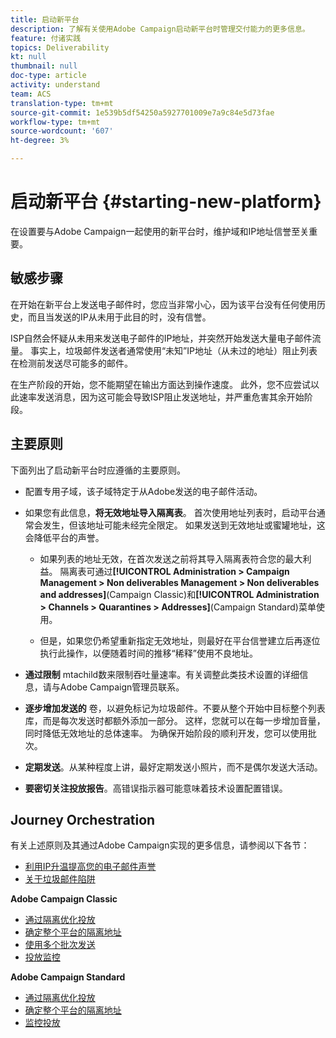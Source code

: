 ```yaml
---
title: 启动新平台
description: 了解有关使用Adobe Campaign启动新平台时管理交付能力的更多信息。
feature: 付诸实践
topics: Deliverability
kt: null
thumbnail: null
doc-type: article
activity: understand
team: ACS
translation-type: tm+mt
source-git-commit: 1e539b5df54250a5927701009e7a9c84e5d73fae
workflow-type: tm+mt
source-wordcount: '607'
ht-degree: 3%

---
```



# 启动新平台 {#starting-new-platform}

在设置要与Adobe Campaign一起使用的新平台时，维护域和IP地址信誉至关重要。

## 敏感步骤

在开始在新平台上发送电子邮件时，您应当非常小心，因为该平台没有任何使用历史，而且当发送的IP从未用于此目的时，没有信誉。

ISP自然会怀疑从未用来发送电子邮件的IP地址，并突然开始发送大量电子邮件流量。 事实上，垃圾邮件发送者通常使用“未知”IP地址（从未过的地址）阻止列表在检测前发送尽可能多的邮件。

在生产阶段的开始，您不能期望在输出方面达到操作速度。 此外，您不应尝试以此速率发送消息，因为这可能会导致ISP阻止发送地址，并严重危害其余开始阶段。

## 主要原则

下面列出了启动新平台时应遵循的主要原则。

* 配置专用子域，该子域特定于从Adobe发送的电子邮件活动。

* 如果您有此信息，**将无效地址导入隔离表**。
首次使用地址列表时，启动平台通常会发生，但该地址可能未经完全限定。 如果发送到无效地址或蜜罐地址，这会降低平台的声誉。

   * 如果列表的地址无效，在首次发送之前将其导入隔离表符合您的最大利益。 隔离表可通过&#x200B;**[!UICONTROL Administration > Campaign Management > Non deliverables Management > Non deliverables and addresses]**(Campaign Classic)和&#x200B;**[!UICONTROL Administration > Channels > Quarantines > Addresses]**(Campaign Standard)菜单使用。

   * 但是，如果您仍希望重新指定无效地址，则最好在平台信誉建立后再逐位执行此操作，以便随着时间的推移“稀释”使用不良地址。

* **通过限制** mtachild数来限制吞吐量速率。有关调整此类技术设置的详细信息，请与Adobe Campaign管理员联系。

* **逐步增加发送的** 卷，以避免标记为垃圾邮件。不要从整个开始中目标整个列表库，而是每次发送时都额外添加一部分。 这样，您就可以在每一步增加音量，同时降低无效地址的总体速率。 为确保开始阶段的顺利开发，您可以使用批次。

* **定期发送**。从某种程度上讲，最好定期发送小照片，而不是偶尔发送大活动。
* **要密切关注投放报告**。高错误指示器可能意味着技术设置配置错误。

## Journey Orchestration

有关上述原则及其通过Adobe Campaign实现的更多信息，请参阅以下各节：

* [利用IP升温提高您的电子邮件声誉](../../help/additional-resources/increase-reputation-with-ip-warming.md)
* [关于垃圾邮件陷阱](../../help/additional-resources/all-about-spam-traps.md)

**Adobe Campaign Classic**

* [通过隔离优化投放](https://experienceleague.adobe.com/docs/campaign-classic/using/sending-messages/monitoring-deliveries/understanding-quarantine-management.html#optimizing-your-delivery-through-quarantines)
* [确定整个平台的隔离地址](https://experienceleague.adobe.com/docs/campaign-classic/using/sending-messages/monitoring-deliveries/understanding-quarantine-management.html#identifying-quarantined-addresses-for-the-entire-platform)
* [使用多个批次发送](https://experienceleague.adobe.com/docs/campaign-classic/using/sending-messages/key-steps-when-creating-a-delivery/steps-sending-the-delivery.html#sending-using-multiple-waves)
* [投放监控](https://experienceleague.adobe.com/docs/campaign-classic/using/sending-messages/monitoring-deliveries/about-delivery-monitoring.html#sending-messages)

**Adobe Campaign Standard**

* [通过隔离优化投放](https://experienceleague.adobe.com/docs/campaign-standard/using/testing-and-sending/monitoring-messages/understanding-quarantine-management.html#optimizing-your-delivery-through-quarantines)
* [确定整个平台的隔离地址](https://experienceleague.adobe.com/docs/campaign-standard/using/testing-and-sending/monitoring-messages/understanding-quarantine-management.html)
* [监控投放](https://experienceleague.adobe.com/docs/campaign-standard/using/testing-and-sending/monitoring-messages/monitoring-a-delivery.html)
